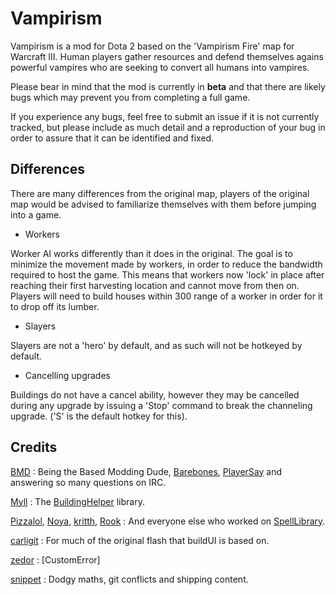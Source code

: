 # Vampirism
Vampirism is a mod for Dota 2 based on the 'Vampirism Fire' map for Warcraft III. Human players gather resources and defend themselves agains powerful vampires who are seeking to convert all humans into vampires.

Please bear in mind that the mod is currently in **beta** and that there are likely bugs which may prevent you from completing a full game.

If you experience any bugs, feel free to submit an issue if it is not currently tracked, but please include as much detail and a reproduction of your bug in order to assure that it can be identified and fixed.

## Differences

There are many differences from the original map, players of the original map would be advised to familiarize themselves with them before jumping into a game.

- Workers

Worker AI works differently than it does in the original. The goal is to minimize the movement made by workers, in order to reduce the bandwidth required to host the game. This means that workers
now 'lock' in place after reaching their first harvesting location and cannot move from then on. Players will need to build houses within 300 range of a worker in order for it to drop off its lumber.

- Slayers

Slayers are not a 'hero' by default, and as such will not be hotkeyed by default.

- Cancelling upgrades

Buildings do not have a cancel ability, however they may be cancelled during any upgrade by issuing a 'Stop' command to break the channeling upgrade. ('S' is the default hotkey for this).

## Credits

[BMD](https://github.com/bmddota) : Being the Based Modding Dude, [Barebones](https://github.com/bmddota/barebones), [PlayerSay](https://github.com/bmddota/PlayerSay) and answering so many questions on IRC.

[Myll](https://github.com/Myll) : The [BuildingHelper](https://github.com/Myll/Dota-2-Building-Helper) library.

[Pizzalol](https://github.com/Pizzalol), [Noya](https://github.com/MNoya), [kritth](https://github.com/kritth), [Rook](https://github.com/Rookdota) : And everyone else who worked on [SpellLibrary](https://github.com/Pizzalol/SpellLibrary).

[carligit](https://github.com/carligit) : For much of the original flash that buildUI is based on.

[zedor](https://github.com/zedor) : [CustomError]

[snippet](https://github.com/snipplets) : Dodgy maths, git conflicts and shipping content.